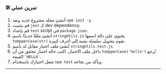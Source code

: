 ### 🛠️ تمرين عملي
1.  أنشئ مجلد مشروع جديد ونفذ `npm init -y`.
2.  قم بتثبيت `jest` كـ dev dependency.
3.  قم بإعداد `test` script في `package.json`.
4.  أنشئ ملفًا جديدًا باسم `stringUtils.js` يحتوي على دالة اسمها `toUpperCase(str)` تقوم بتحويل سلسلة نصية إلى أحرف كبيرة.
5.  أنشئ ملف اختبار مقابل له باسم `stringUtils.test.js`.
6.  داخل ملف الاختبار، اكتب حالة اختبار تتحقق من أن `toUpperCase('hello')` تُرجع القيمة `'HELLO'`.
7.  شغل اختبارك باستخدام `npm test` وتأكد من نجاحه.

---
